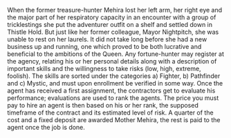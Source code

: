 When the former treasure-hunter Mehira lost her left arm, her right eye and the major part of her respiratory capacity in an encounter with a group of tricklestings she put the adventurer outfit on a shelf and settled down in Thistle Hold. But just like her former colleague, Mayor Nightpitch, she was unable to rest on her laurels. It did not take long before she had a new business up and running, one which proved to be both lucrative and beneficial to the ambitions of the Queen.
Any fortune-hunter may register at the agency, relating his or her personal details along with a description of important skills and the willingness to take risks (low, high, extreme, foolish). The skills are sorted under the categories a) Fighter, b) Pathfinder and c) Mystic, and must upon enrollment be verified in some way. Once the agent has received a first assignment, the contractors get to evaluate his performance; evaluations are used to rank the agents. The price you must pay to hire an agent is then based on his or her rank, the supposed timeframe of the contract and its estimated level of risk. A quarter of the cost and a fixed deposit are awarded Mother Mehira, the rest is paid to the agent once the job is done.